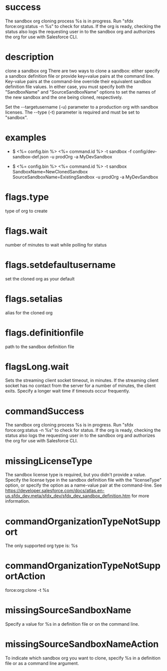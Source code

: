 # success

The sandbox org cloning process %s is in progress. Run "sfdx force:org:status -n %s" to check for status. If the org is ready, checking the status also logs the requesting user in to the sandbox org and authorizes the org for use with Salesforce CLI.

# description

clone a sandbox org
There are two ways to clone a sandbox: either specify a sandbox definition file or provide key=value pairs at the command line. Key-value pairs at the command-line override their equivalent sandbox definition file values. In either case, you must specify both the "SandboxName" and "SourceSandboxName" options to set the names of the new sandbox and the one being cloned, respectively.

Set the --targetusername (-u) parameter to a production org with sandbox licenses. The --type (-t) parameter is required and must be set to "sandbox".

# examples

- $ <%= config.bin %> <%= command.id %> -t sandbox -f config/dev-sandbox-def.json -u prodOrg -a MyDevSandbox

- $ <%= config.bin %> <%= command.id %> -t sandbox SandboxName=NewClonedSandbox SourceSandboxName=ExistingSandbox -u prodOrg -a MyDevSandbox

# flags.type

type of org to create

# flags.wait

number of minutes to wait while polling for status

# flags.setdefaultusername

set the cloned org as your default

# flags.setalias

alias for the cloned org

# flags.definitionfile

path to the sandbox definition file

# flagsLong.wait

Sets the streaming client socket timeout, in minutes. If the streaming client socket has no contact from the server for a number of minutes, the client exits. Specify a longer wait time if timeouts occur frequently.

# commandSuccess

The sandbox org cloning process %s is in progress. Run "sfdx force:org:status -n %s" to check for status. If the org is ready, checking the status also logs the requesting user in to the sandbox org and authorizes the org for use with Salesforce CLI.

# missingLicenseType

The sandbox license type is required, but you didn't provide a value. Specify the license type in the sandbox definition file with the "licenseType" option, or specify the option as a name-value pair at the command-line. See https://developer.salesforce.com/docs/atlas.en-us.sfdx_dev.meta/sfdx_dev/sfdx_dev_sandbox_definition.htm for more information.

# commandOrganizationTypeNotSupport

The only supported org type is: %s

# commandOrganizationTypeNotSupportAction

force:org:clone -t %s

# missingSourceSandboxName

Specify a value for %s in a definition file or on the command line.

# missingSourceSandboxNameAction

To indicate which sandbox org you want to clone, specify %s in a definition file or as a command line argument.
